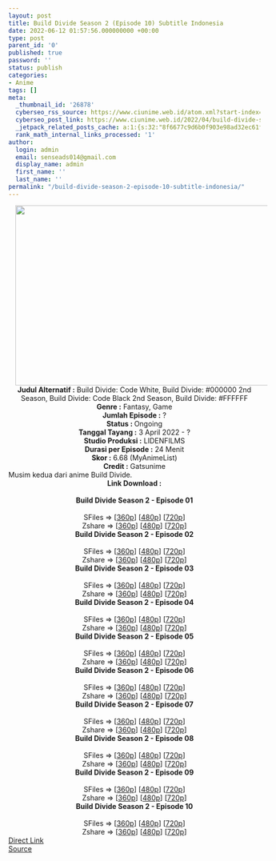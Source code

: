 ```yaml
---
layout: post
title: Build Divide Season 2 (Episode 10) Subtitle Indonesia
date: 2022-06-12 01:57:56.000000000 +00:00
type: post
parent_id: '0'
published: true
password: ''
status: publish
categories:
- Anime
tags: []
meta:
  _thumbnail_id: '26878'
  cyberseo_rss_source: https://www.ciunime.web.id/atom.xml?start-index=1
  cyberseo_post_link: https://www.ciunime.web.id/2022/04/build-divide-season-2-subtitle-indonesia.html
  _jetpack_related_posts_cache: a:1:{s:32:"8f6677c9d6b0f903e98ad32ec61f8deb";a:2:{s:7:"expires";i:1657383021;s:7:"payload";a:3:{i:0;a:1:{s:2:"id";i:26987;}i:1;a:1:{s:2:"id";i:27073;}i:2;a:1:{s:2:"id";i:26824;}}}}
  rank_math_internal_links_processed: '1'
author:
  login: admin
  email: senseads014@gmail.com
  display_name: admin
  first_name: ''
  last_name: ''
permalink: "/build-divide-season-2-episode-10-subtitle-indonesia/"
---
```

<div class="separator" style="clear: both; text-align: center;"><a href="https://blogger.googleusercontent.com/img/b/R29vZ2xl/AVvXsEhQhOlEuDqvzwbY8xqR9CODuPVAqMY24zNh1SThmHDSbUy0ntTVnpKy3dDOEz3dTMIV1H6HlVzpyDj1oAEvHztsqfwHqPU-gissQJxVK7x74Bj5TUvUSMuiS_DFbtny2M4bqBsKI2UUc9jRBGzOL4ZVo6-ZtYYyBP7F5boDEuN89mHntI7G9Z9rEVGu/s1280/Build%20Divide%20-%20Code%20White.png" style="margin-left: 1em; margin-right: 1em;"><img border="0" data-original-height="720" data-original-width="1280" height="360" src="{{ site.baseurl }}/assets/2022/06/Build%20Divide%20-%20Code%20White.png" width="640" /></a></div>
<div class="separator" style="clear: both; text-align: center;"></div>
<div style="text-align: center;"><b>Judul</b><b><b> Alternatif</b> :</b> Build Divide: Code White,&nbsp;Build Divide: #000000 2nd Season, Build Divide: Code Black 2nd Season, Build Divide: #FFFFFF</div>
<div style="text-align: center;"><b><b>Genre :</b></b> Fantasy, Game</div>
<div style="text-align: center;"><b>Jumlah Episode :</b> ?<br /><b>Status :&nbsp;</b>Ongoing<br /><b>Tanggal Tayang :</b> 3 April&nbsp;2022 - ?<br /><b>Studio Produksi :</b>&nbsp;LIDENFILMS<br /><b>Durasi per Episode :</b> 24 Menit</div>
<div style="text-align: center;"><b>Skor :</b> 6.68 (MyAnimeList)</div>
<div style="text-align: center;"><b>Credit :</b>&nbsp;Gatsunime</div>
<div style="text-align: center;"></div>
<div style="text-align: justify;">Musim kedua dari anime&nbsp;Build Divide.</div>
<div style="text-align: justify;"></div>
<div style="text-align: justify;"></div>
<div style="text-align: center;">
<div style="text-align: center;">
<div style="text-align: left;">
<div style="text-align: center;"><b>Link Download :</b></div>
<div style="text-align: center;"><b><br /></b></div>
<div style="text-align: center;"><span style="text-align: left;"><b>Build Divide Season 2</b></span><span style="text-align: left;"><b>&nbsp;</b></span><b>- Episode 01</b></div>
<div style="text-align: center;"><b><br /></b></div>
<div style="text-align: center;">SFiles =&gt; [<a href="http://www.solidfiles.com/v/g6LAL2WmwjkMQ" target="_blank" rel="noopener">360p</a>] [<a href="http://www.solidfiles.com/v/nkLeLAAP7yM64" target="_blank" rel="noopener">480p</a>] [<a href="http://www.solidfiles.com/v/nkLeLnX6A2mpV" target="_blank" rel="noopener">720p</a>]</div>
<div style="text-align: center;">Zshare =&gt; [<a href="https://www76.zippyshare.com/v/bWRzYpWD/file.html" target="_blank" rel="noopener">360p</a>] [<a href="https://www76.zippyshare.com/v/UGsiyzNp/file.html" target="_blank" rel="noopener">480p</a>] [<a href="https://www76.zippyshare.com/v/GWwwvRrF/file.html" target="_blank" rel="noopener">720p</a>]</div>
<div style="text-align: center;"></div>
<div style="text-align: center;">
<div><span style="text-align: left;"><b>Build Divide Season 2</b></span><span style="text-align: left;"><b>&nbsp;</b></span><b>- Episode 02</b></div>
<div><b><br /></b></div>
<div>SFiles =&gt; [<a href="http://www.solidfiles.com/v/zeLqjMwRz4XPj" target="_blank" rel="noopener">360p</a>] [<a href="http://www.solidfiles.com/v/YLr7DkrDRGdXp" target="_blank" rel="noopener">480p</a>] [<a href="http://www.solidfiles.com/v/y6LznYwyeWQ4m" target="_blank" rel="noopener">720p</a>]</div>
<div>Zshare =&gt; [<a href="https://www33.zippyshare.com/v/0Z3BUWWx/file.html" target="_blank" rel="noopener">360p</a>] [<a href="https://www33.zippyshare.com/v/Esf7uKeO/file.html" target="_blank" rel="noopener">480p</a>] [<a href="https://www33.zippyshare.com/v/440ke3sE/file.html" target="_blank" rel="noopener">720p</a>]</div>
<div></div>
<div>
<div><span style="text-align: left;"><b>Build Divide Season 2</b></span><span style="text-align: left;"><b>&nbsp;</b></span><b>- Episode 03</b></div>
<div><b><br /></b></div>
<div>SFiles =&gt; [<a href="https://www.mp4upload.com/xd4ilk8esnx9" target="_blank" rel="noopener">360p</a>] [<a href="https://www.mp4upload.com/qrd747ubq3kj" target="_blank" rel="noopener">480p</a>] [<a href="https://www.mp4upload.com/mw556ucucdzw" target="_blank" rel="noopener">720p</a>]</div>
<div>Zshare =&gt; [<a href="https://www91.zippyshare.com/v/xgxsaGud/file.html" target="_blank" rel="noopener">360p</a>] [<a href="https://www91.zippyshare.com/v/krr1Rfss/file.html" target="_blank" rel="noopener">480p</a>] [<a href="https://www91.zippyshare.com/v/9wukEVw5/file.html" target="_blank" rel="noopener">720p</a>]</div>
</div>
<div></div>
<div>
<div><span style="text-align: left;"><b>Build Divide Season 2</b></span><span style="text-align: left;"><b>&nbsp;</b></span><b>- Episode 04</b></div>
<div><b><br /></b></div>
<div>SFiles =&gt; [<a href="http://www.solidfiles.com/v/YL63dVrzzqwgk" target="_blank" rel="noopener">360p</a>] [<a href="http://www.solidfiles.com/v/MW7wmGkqz7AaL" target="_blank" rel="noopener">480p</a>] [<a href="http://www.solidfiles.com/v/MW7wpBPY7ADYK" target="_blank" rel="noopener">720p</a>]</div>
<div>Zshare =&gt; [<a href="https://www10.zippyshare.com/v/8kVWdyvY/file.html" target="_blank" rel="noopener">360p</a>] [<a href="https://www10.zippyshare.com/v/4pu8LNmG/file.html" target="_blank" rel="noopener">480p</a>] [<a href="https://www10.zippyshare.com/v/EaK4cNyp/file.html" target="_blank" rel="noopener">720p</a>]</div>
</div>
<div></div>
<div>
<div><span style="text-align: left;"><b>Build Divide Season 2</b></span><span style="text-align: left;"><b>&nbsp;</b></span><b>- Episode 05</b></div>
<div><b><br /></b></div>
<div>SFiles =&gt; [<a href="http://www.solidfiles.com/v/4YV7ZMvyKQYww" target="_blank" rel="noopener">360p</a>] [<a href="http://www.solidfiles.com/v/2dNPpX3K7RydB" target="_blank" rel="noopener">480p</a>] [<a href="http://www.solidfiles.com/v/5d6mP6KeD2xXe" target="_blank" rel="noopener">720p</a>]</div>
<div>Zshare =&gt; [<a href="https://www23.zippyshare.com/v/WqsiPSD1/file.html" target="_blank" rel="noopener">360p</a>] [<a href="https://www23.zippyshare.com/v/HFne89vK/file.html" target="_blank" rel="noopener">480p</a>] [<a href="https://www23.zippyshare.com/v/4XnaL9kE/file.html" target="_blank" rel="noopener">720p</a>]</div>
</div>
<div></div>
<div>
<div><span style="text-align: left;"><b>Build Divide Season 2</b></span><span style="text-align: left;"><b>&nbsp;</b></span><b>- Episode 06</b></div>
<div><b><br /></b></div>
<div>SFiles =&gt; [<a href="https://www.mp4upload.com/12r88hdtx12y" target="_blank" rel="noopener">360p</a>] [<a href="https://www.mp4upload.com/5socjfhys1ih" target="_blank" rel="noopener">480p</a>] [<a href="https://www.mp4upload.com/dfvt9u69ki83" target="_blank" rel="noopener">720p</a>]</div>
<div>Zshare =&gt; [<a href="https://www45.zippyshare.com/v/sj6OB4K2/file.html" target="_blank" rel="noopener">360p</a>] [<a href="https://www45.zippyshare.com/v/NwruCMii/file.html" target="_blank" rel="noopener">480p</a>] [<a href="https://www45.zippyshare.com/v/VqpGErRZ/file.html" target="_blank" rel="noopener">720p</a>]</div>
</div>
<div></div>
<div>
<div><span style="text-align: left;"><b>Build Divide Season 2</b></span><span style="text-align: left;"><b>&nbsp;</b></span><b>- Episode 07</b></div>
<div><b><br /></b></div>
<div>SFiles =&gt; [<a href="http://www.solidfiles.com/v/zepkV6WXN2DKZ" target="_blank" rel="noopener">360p</a>] [<a href="http://www.solidfiles.com/v/g6pKB3Mdk8wGe" target="_blank" rel="noopener">480p</a>] [<a href="http://www.solidfiles.com/v/rdN748ngWKDpj" target="_blank" rel="noopener">720p</a>]</div>
<div>Zshare =&gt; [<a href="https://www4.zippyshare.com/v/Wnt5xFRO/file.html" target="_blank" rel="noopener">360p</a>] [<a href="https://www4.zippyshare.com/v/7r80hrHW/file.html" target="_blank" rel="noopener">480p</a>] [<a href="https://www4.zippyshare.com/v/Azt9DcFt/file.html" target="_blank" rel="noopener">720p</a>]</div>
</div>
<div></div>
<div>
<div><span style="text-align: left;"><b>Build Divide Season 2</b></span><span style="text-align: left;"><b>&nbsp;</b></span><b>- Episode 08</b></div>
<div><b><br /></b></div>
<div>SFiles =&gt; [<a href="http://www.solidfiles.com/v/Q2Q8kBZa2jrWm" target="_blank" rel="noopener">360p</a>] [<a href="http://www.solidfiles.com/v/mW843ew73xYPW" target="_blank" rel="noopener">480p</a>] [<a href="http://www.solidfiles.com/v/YPBM275NX2rPy" target="_blank" rel="noopener">720p</a>]</div>
<div>Zshare =&gt; [<a href="https://www4.zippyshare.com/v/VLAJSADd/file.html" target="_blank" rel="noopener">360p</a>] [<a href="https://www4.zippyshare.com/v/1m47iXJl/file.html" target="_blank" rel="noopener">480p</a>] [<a href="https://www4.zippyshare.com/v/1XTuVZhi/file.html" target="_blank" rel="noopener">720p</a>]</div>
</div>
<div></div>
<div>
<div><span style="text-align: left;"><b>Build Divide Season 2</b></span><span style="text-align: left;"><b>&nbsp;</b></span><b>- Episode 09</b></div>
<div><b><br /></b></div>
<div>SFiles =&gt; [<a href="http://www.solidfiles.com/v/A3zA7WLNZ72ej" target="_blank" rel="noopener">360p</a>] [<a href="http://www.solidfiles.com/v/Xwy4KwnMrYMdk" target="_blank" rel="noopener">480p</a>] [<a href="http://www.solidfiles.com/v/peVpkeLRrwk3e" target="_blank" rel="noopener">720p</a>]</div>
<div>Zshare =&gt; [<a href="https://www42.zippyshare.com/v/npaJxCvt/file.html" target="_blank" rel="noopener">360p</a>] [<a href="https://www42.zippyshare.com/v/dUEUPhYJ/file.html" target="_blank" rel="noopener">480p</a>] [<a href="https://www42.zippyshare.com/v/VqWOs9Ud/file.html" target="_blank" rel="noopener">720p</a>]</div>
</div>
<div></div>
<div>
<div><span style="text-align: left;"><b>Build Divide Season 2</b></span><span style="text-align: left;"><b>&nbsp;</b></span><b>- Episode 10</b></div>
<div><b><br /></b></div>
<div>SFiles =&gt; [<a href="http://www.solidfiles.com/v/Q2gYAvv63Newy" target="_blank" rel="noopener">360p</a>] [<a href="http://www.solidfiles.com/v/gMq3Gv72jRgpM" target="_blank" rel="noopener">480p</a>] [<a href="http://www.solidfiles.com/v/2YDQq3MKwpejQ" target="_blank" rel="noopener">720p</a>]</div>
<div>Zshare =&gt; [<a href="https://www48.zippyshare.com/v/yceBKq5e/file.html" target="_blank" rel="noopener">360p</a>] [<a href="https://www48.zippyshare.com/v/bVfJFpcf/file.html" target="_blank" rel="noopener">480p</a>] [<a href="https://www48.zippyshare.com/v/iJkrdIY1/file.html" target="_blank" rel="noopener">720p</a>]</div>
</div>
</div>
</div>
</div>
</div>
<link rel="stylesheet" href="https://cdnjs.cloudflare.com/ajax/libs/font-awesome/4.7.0/css/font-awesome.min.css" />
<div class="divbtn"> <a href="https://handymansurrender.com/fihup8buzv?key=94550f7ce39444073321dde3b8782f97" class="btn"><i class="fa fa-download"></i> Direct Link</a> <br /><a href="https://www.ciunime.web.id/2022/04/build-divide-season-2-subtitle-indonesia.html">Source</a> </div>
